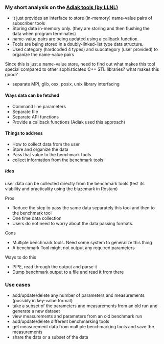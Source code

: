 ### My short analysis on the [Adiak tools (by LLNL)](https://github.com/LLNL/Adiak)

- It just provides an interface to store (in-memory) name-value pairs of subscriber tools
- Storing data in-memory only. (they are storing and then flushing the data when program terminates)
- name-value pairs are being updated using a callback function.
- Tools are being stored in a doubly-linked-list type data structure.
- Used category (hardcoded 4 types) and subcategory (user provided) to organize the name-value pairs

Since this is just a name-value store, need to find out what makes this tool special compared to other sophisticated C++ STL libraries?
what makes this good?

- separate MPI, glib, osx, posix, unix library interfacing

#### Ways data can be fetched

- Command line parameters
- Separate file
- Separate API functions
- Provide a callback functions (Adiak used this approach)


#### Things to address
- How to collect data from the user
- Store and organize the data
- Pass that value to the benchmark tools 
- collect information from the benchmark tools 

##### Idea
user data can be collected directly from the benchmark tools (test its viability and practicality using the blazemark in Rostam)

Pros

- Reduce the step to pass the same data separately this tool and then to the benchmark tool
- One time data collection
- Users do not need to worry about the data passing formats.

Cons

- Multiple benchmark tools. Need some system to generalize this thing
- A benchmark Tool might not output any required parameters

Ways to do this
- PIPE, read through the output and parse it
- Dump benchmark output to a file and read it from there


### Use cases
- add/update/delete any number of parameters and measurements (possibly in key-value format)
- take a subset of the parameters and measurements from an old run and generate a new dataset
- view measurements and parameters from an old benchmark run
- add/update/delete different benchmarking tools
- get measurement data from multiple benchmarking tools and save the measurements
- share the data or a subset of the data